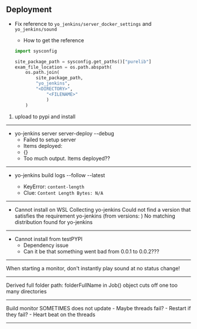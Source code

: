 
## Deployment

- Fix  reference to `yo_jenkins/server_docker_settings` and `yo_jenkins/sound`
    - How to get the reference

    ```python
    import sysconfig

    site_package_path = sysconfig.get_paths()["purelib"]
    exam_file_location = os.path.abspath(
        os.path.join(
            site_package_path,
            "yo_jenkins",
            "<DIRECTORY>",
                "<FILENAME>"
                )
        )
    ```

1. upload to pypi and install

--------------------------------------------------

- yo-jenkins server server-deploy --debug
    - Failed to setup server
    - Items deployed:
    - {}
    - Too much output. Items deployed??


--------------------------------------------------


- yo-jenkins build logs --follow <JOB> --latest
    - KeyError: `content-length`
    - Clue: `Content Length Bytes: N/A`


--------------------------------------------------


- Cannot install on WSL
    Collecting yo-jenkins
    Could not find a version that satisfies the requirement yo-jenkins (from versions: )
    No matching distribution found for yo-jenkins


--------------------------------------------------


- Cannot install from testPYPI
    - Dependency issue
    - Can it be that something went bad from 0.0.1 to 0.0.2???


--------------------------------------------------


When starting a monitor, don't instantly play sound
at no status change!


--------------------------------------------------


Derived full folder path: folderFullName
in Job() object cuts off one too many directories


--------------------------------------------------


Build monitor SOMETIMES does not update
    - Maybe threads fail?
    - Restart if they fail?
    - Heart beat on the threads


--------------------------------------------------
